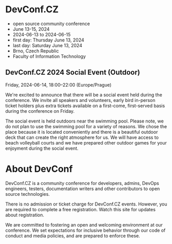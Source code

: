 # DevConf.CZ

* open source community conference
* June 13-15, 2024
* 2024-06-13 to 2024-06-15
* first day: Thursday June 13, 2024
* last day: Saturday June 13, 2024
* Brno, Czech Republic
* Faculty of Information Technology

## DevConf.CZ 2024 Social Event (Outdoor)

Friday, 2024-06-14, 18:00–22:00 (Europe/Prague)

We're excited to announce that there will be a social event held during the conference. We invite all speakers and volunteers, early bird in-person ticket holders plus extra tickets available on a first-come, first-served basis during the conference on Friday.

The social event is held outdoors near the swimming pool. Please note, we do not plan to use the swimming pool for a variety of reasons. We chose the place because it is located conveniently and there is a beautiful outdoor deck that can create the right atmosphere for us. We will have access to beach volleyball courts and we have prepared other outdoor games for your enjoyment during the social event.


# About DevConf

DevConf.CZ is a community conference for developers, admins, DevOps engineers, testers, documentation writers and other contributors to open source technologies.

There is no admission or ticket charge for DevConf.CZ events. However, you are required to complete a free registration. Watch this site for updates about registration.

We are committed to fostering an open and welcoming environment at our conference. We set expectations for inclusive behavior through our code of conduct and media policies, and are prepared to enforce these.

